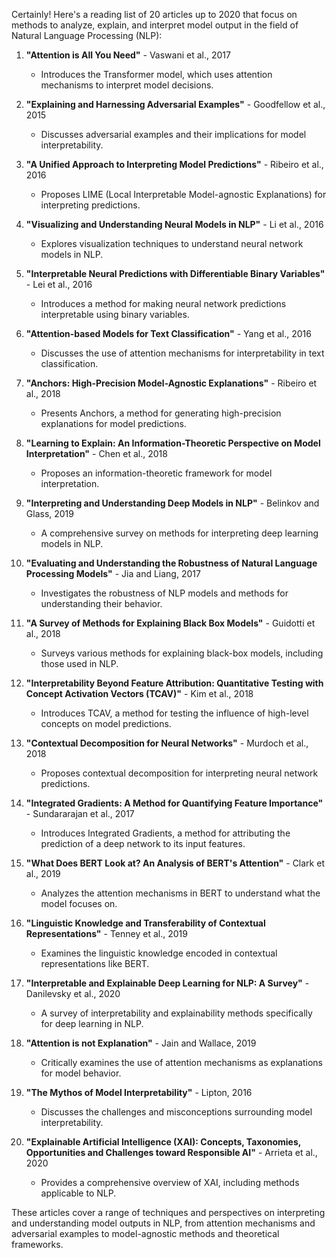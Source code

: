 Certainly! Here's a reading list of 20 articles up to 2020 that focus on methods to analyze, explain, and interpret model output in the field of Natural Language Processing (NLP):

1. **"Attention is All You Need"** - Vaswani et al., 2017
   - Introduces the Transformer model, which uses attention mechanisms to interpret model decisions.

2. **"Explaining and Harnessing Adversarial Examples"** - Goodfellow et al., 2015
   - Discusses adversarial examples and their implications for model interpretability.

3. **"A Unified Approach to Interpreting Model Predictions"** - Ribeiro et al., 2016
   - Proposes LIME (Local Interpretable Model-agnostic Explanations) for interpreting predictions.

4. **"Visualizing and Understanding Neural Models in NLP"** - Li et al., 2016
   - Explores visualization techniques to understand neural network models in NLP.

5. **"Interpretable Neural Predictions with Differentiable Binary Variables"** - Lei et al., 2016
   - Introduces a method for making neural network predictions interpretable using binary variables.

6. **"Attention-based Models for Text Classification"** - Yang et al., 2016
   - Discusses the use of attention mechanisms for interpretability in text classification.

7. **"Anchors: High-Precision Model-Agnostic Explanations"** - Ribeiro et al., 2018
   - Presents Anchors, a method for generating high-precision explanations for model predictions.

8. **"Learning to Explain: An Information-Theoretic Perspective on Model Interpretation"** - Chen et al., 2018
   - Proposes an information-theoretic framework for model interpretation.

9. **"Interpreting and Understanding Deep Models in NLP"** - Belinkov and Glass, 2019
   - A comprehensive survey on methods for interpreting deep learning models in NLP.

10. **"Evaluating and Understanding the Robustness of Natural Language Processing Models"** - Jia and Liang, 2017
    - Investigates the robustness of NLP models and methods for understanding their behavior.

11. **"A Survey of Methods for Explaining Black Box Models"** - Guidotti et al., 2018
    - Surveys various methods for explaining black-box models, including those used in NLP.

12. **"Interpretability Beyond Feature Attribution: Quantitative Testing with Concept Activation Vectors (TCAV)"** - Kim et al., 2018
    - Introduces TCAV, a method for testing the influence of high-level concepts on model predictions.

13. **"Contextual Decomposition for Neural Networks"** - Murdoch et al., 2018
    - Proposes contextual decomposition for interpreting neural network predictions.

14. **"Integrated Gradients: A Method for Quantifying Feature Importance"** - Sundararajan et al., 2017
    - Introduces Integrated Gradients, a method for attributing the prediction of a deep network to its input features.

15. **"What Does BERT Look at? An Analysis of BERT's Attention"** - Clark et al., 2019
    - Analyzes the attention mechanisms in BERT to understand what the model focuses on.

16. **"Linguistic Knowledge and Transferability of Contextual Representations"** - Tenney et al., 2019
    - Examines the linguistic knowledge encoded in contextual representations like BERT.

17. **"Interpretable and Explainable Deep Learning for NLP: A Survey"** - Danilevsky et al., 2020
    - A survey of interpretability and explainability methods specifically for deep learning in NLP.

18. **"Attention is not Explanation"** - Jain and Wallace, 2019
    - Critically examines the use of attention mechanisms as explanations for model behavior.

19. **"The Mythos of Model Interpretability"** - Lipton, 2016
    - Discusses the challenges and misconceptions surrounding model interpretability.

20. **"Explainable Artificial Intelligence (XAI): Concepts, Taxonomies, Opportunities and Challenges toward Responsible AI"** - Arrieta et al., 2020
    - Provides a comprehensive overview of XAI, including methods applicable to NLP.

These articles cover a range of techniques and perspectives on interpreting and understanding model outputs in NLP, from attention mechanisms and adversarial examples to model-agnostic methods and theoretical frameworks.
